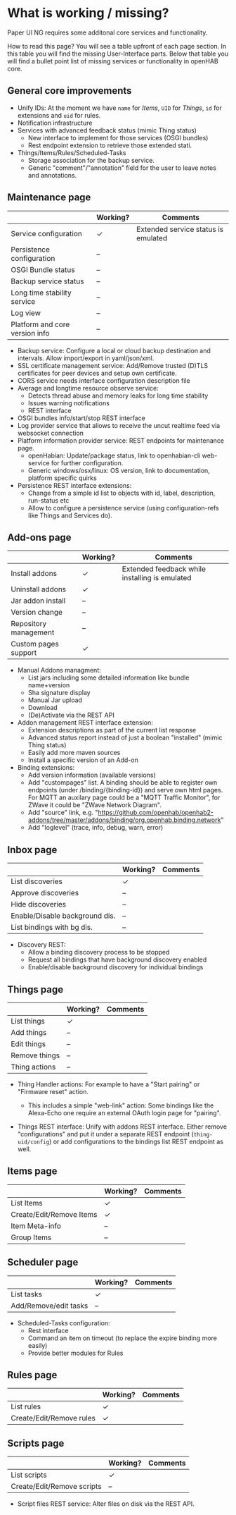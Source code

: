 # What is working / missing?

Paper UI NG requires some additonal core services and functionality.

How to read this page? You will see a table upfront of each page section.
In this table you will find the missing User-Interface parts. Below that
table you will find a bullet point list of missing services or functionality
in openHAB core.

## General core improvements

* Unify IDs: At the moment we have `name` for *Items*, `UID` for *Things*, `id` for extensions and `uid` for rules.
* Notification infrastructure
* Services with advanced feedback status (mimic Thing status)
  - New interface to implement for those services (OSGI bundles)
  - Rest endpoint extension to retrieve those extended stati.
* Things/Items/Rules/Scheduled-Tasks
  - Storage association for the backup service.
  - Generic "comment"/"annotation" field for the user to leave notes and annotations.

## Maintenance page

|  | Working? | Comments |
|---|----------|----------|
| Service configuration | ✓ | Extended service status is emulated |
| Persistence configuration | – | |
| OSGI Bundle status | – | |
| Backup service status | – | |
| Long time stability service | – | |
| Log view | – | |
| Platform and core version info | – | |

* Backup service: Configure a local or cloud backup destination and intervals. Allow import/export in yaml/json/xml.
* SSL certificate management service: Add/Remove trusted (D)TLS certificates for peer devices and setup own certificate.
* CORS service needs interface configuration description file
* Average and longtime resource observe service:
  - Detects thread abuse and memory leaks for long time stability
  - Issues warning notifications
  - REST interface
* OSGI bundles info/start/stop REST interface
* Log provider service that allows to receive the uncut realtime feed via websocket connection
* Platform information provider service: REST endpoints for maintenance page.
  - openHabian: Update/package status, link to openhabian-cli web-service for further configuration.
  - Generic windows/osx/linux: OS version, link to documentation, platform specific quirks
* Persistence REST interface extensions:
  - Change from a simple id list to objects with id, label, description, run-status etc
  - Allow to configure a persistence service (using configuration-refs like Things and Services do).

## Add-ons page

|  | Working? | Comments |
|---|----------|----------|
| Install addons | ✓ | Extended feedback while installing is emulated |
| Uninstall addons | ✓ | |
| Jar addon install | – | |
| Version change | – | |
| Repository management | – | |
| Custom pages support | ✓ | |

* Manual Addons managment:
  - List jars including some detailed information like bundle name+version
  - Sha signature display
  - Manual Jar upload
  - Download
  - (De)Activate via the REST API
* Addon management REST interface extension:
  - Extension descriptions as part of the current list response
  - Advanced status report instead of just a boolean "installed" (mimic Thing status)
  - Easily add more maven sources
  - Install a specific version of an Add-on
* Binding extensions:
  - Add version information (available versions)
  - Add "custompages" list. A binding should be able to register own endpoints (under /binding/{binding-id}) and serve own
    html pages. For MQTT an auxilary page could be a "MQTT Traffic Monitor", for ZWave it could be "ZWave Network Diagram".
  - Add "source" link, e.g. "https://github.com/openhab/openhab2-addons/tree/master/addons/binding/org.openhab.binding.network"
  - Add "loglevel" (trace, info, debug, warn, error)

## Inbox page

|  | Working? | Comments |
|---|----------|----------|
| List discoveries | ✓ |  |
| Approve discoveries | – |  |
| Hide discoveries | – |  |
| Enable/Disable background dis. | – |  |
| List bindings with bg dis. | – |  |

* Discovery REST:
  - Allow a binding discovery process to be stopped
  - Request all bindings that have background discovery enabled
  - Enable/disable background discovery for individual bindings

## Things page

|  | Working? | Comments |
|---|----------|----------|
| List things | ✓ |  |
| Add things | – |  |
| Edit things | – |  |
| Remove things | – |  |
| Thing actions | – |  |

* Thing Handler actions: For example to have a "Start pairing" or "Firmware reset" action.
  - This includes a simple "web-link" action: Some bindings like the Alexa-Echo one require
    an external OAuth login page for "pairing".

* Things REST interface: Unify with addons REST interface. Either remove "configurations" and put it under a
  separate REST endpoint (`thing-uid/config`) or add configurations to the bindings list REST endpoint as well.

## Items page

|  | Working? | Comments |
|---|----------|----------|
| List Items | ✓ |  |
| Create/Edit/Remove Items | ✓ |  |
| Item Meta-info | – |  |
| Group Items | – |  |

## Scheduler page

|  | Working? | Comments |
|---|----------|----------|
| List tasks | ✓ | |
| Add/Remove/edit tasks | – | |

* Scheduled-Tasks configuration:
  - Rest interface
  - Command an item on timeout (to replace the expire binding more easily)
  - Provide better modules for Rules

## Rules page

|  | Working? | Comments |
|---|----------|----------|
| List rules | ✓ | |
| Create/Edit/Remove rules | ✓ |  |

## Scripts page

|  | Working? | Comments |
|---|----------|----------|
| List scripts | ✓ | |
| Create/Edit/Remove scripts | – |  |

* Script files REST service: Alter files on disk via the REST API.
